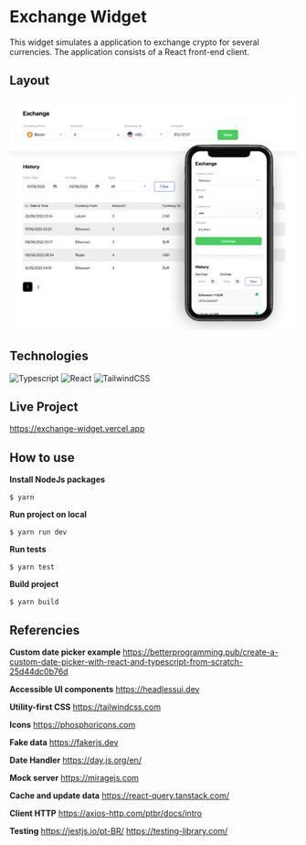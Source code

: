 # Exchange Widget
This widget simulates a application to exchange crypto for several currencies. The application consists of a React front-end client.

## Layout
![layout](src/assets/exchange.jpg)

## Technologies
![Typescript](https://img.shields.io/badge/TypeScript-007ACC?style=for-the-badge&logo=typescript&logoColor=white "Typescript")
![React](https://img.shields.io/badge/React-20232A?style=for-the-badge&logo=react&logoColor=61DAFB)
![TailwindCSS](https://img.shields.io/badge/tailwindcss-%2338B2AC.svg?style=for-the-badge&logo=tailwind-css&logoColor=white)

## Live Project
https://exchange-widget.vercel.app


## How to use
**Install NodeJs packages**

    $ yarn

**Run project on local**

    $ yarn run dev

**Run tests**

    $ yarn test

**Build project**

    $ yarn build


## Referencies
**Custom date picker example**
https://betterprogramming.pub/create-a-custom-date-picker-with-react-and-typescript-from-scratch-25d44dc0b76d

**Accessible UI components**
https://headlessui.dev

**Utility-first CSS**
https://tailwindcss.com

**Icons**
https://phosphoricons.com

**Fake data**
https://fakerjs.dev

**Date Handler**
https://day.js.org/en/

**Mock server**
https://miragejs.com

**Cache and update data**
https://react-query.tanstack.com/

**Client HTTP**
https://axios-http.com/ptbr/docs/intro

**Testing**
https://jestjs.io/pt-BR/
https://testing-library.com/
